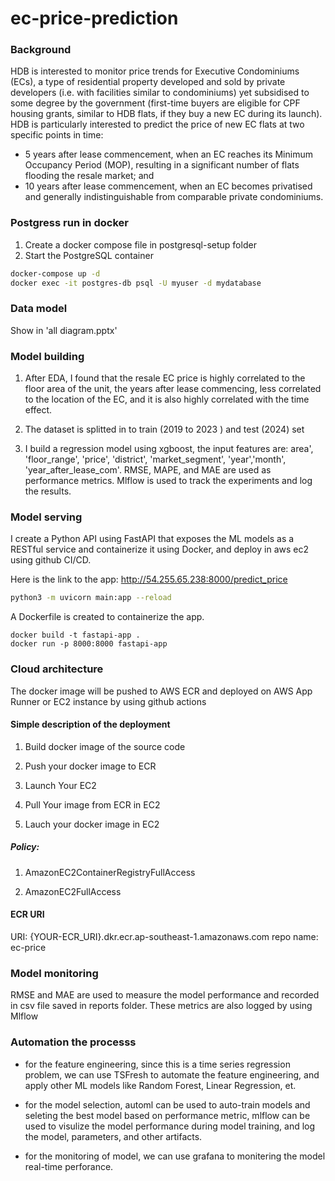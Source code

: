 # ec-price-prediction

### Background
HDB is interested to monitor price trends for Executive Condominiums (ECs), a type of residential property developed and sold by private developers (i.e. with facilities similar to condominiums) yet subsidised to some degree by the government (first-time buyers are eligible for CPF housing grants, similar to HDB flats, if they buy a new EC during its launch).
HDB is particularly interested to predict the price of new EC flats at two specific points in time:
- 5 years after lease commencement, when an EC reaches its Minimum Occupancy Period (MOP), resulting in a significant number of flats flooding the resale market; and
- 10 years after lease commencement, when an EC becomes privatised and generally indistinguishable from comparable private condominiums.

### Postgress run in docker
1. Create a docker compose file in postgresql-setup folder
2. Start the PostgreSQL container
```bash
docker-compose up -d
docker exec -it postgres-db psql -U myuser -d mydatabase
```

### Data model
Show in 'all diagram.pptx'

### Model building
1. After EDA, I found that the resale EC price is highly correlated to the floor area of the unit, the years after lease commencing, less correlated to the location of the EC, and it is also highly correlated with the time effect.

2. The dataset is splitted in to train (2019 to 2023 ) and test (2024) set

3. I build a regression model using xgboost, the input features are: area', 'floor_range', 'price', 'district', 'market_segment', 'year','month', 'year_after_lease_com'. RMSE, MAPE, and MAE are used as performance metrics. Mlflow is used to track the experiments and log the results.


### Model serving

I create a Python API using FastAPI that exposes the ML models as a RESTful service and containerize it using Docker, and deploy in aws ec2 using github CI/CD.

Here is the link to the app: http://54.255.65.238:8000/predict_price
```bash
python3 -m uvicorn main:app --reload
```
A Dockerfile is created to containerize the app.
```base
docker build -t fastapi-app .
docker run -p 8000:8000 fastapi-app
```

### Cloud architecture

The docker image will be pushed to AWS ECR and deployed on AWS App Runner or EC2 instance by using github actions

#### Simple description of the deployment

1. Build docker image of the source code

2. Push your docker image to ECR

3. Launch Your EC2 

4. Pull Your image from ECR in EC2

5. Lauch your docker image in EC2

##### Policy:

1. AmazonEC2ContainerRegistryFullAccess

2. AmazonEC2FullAccess

#### ECR URI

URI: {YOUR-ECR_URI}.dkr.ecr.ap-southeast-1.amazonaws.com
repo name: ec-price


### Model monitoring
RMSE and MAE are used to measure the model performance and recorded in csv file saved in reports folder. These metrics are also logged by using Mlflow 

### Automation the processs
- for the feature engineering, since this is a time series regression problem, we can use TSFresh to automate the feature engineering, and apply other ML models like Random Forest, Linear Regression, et. 
- for the model selection, automl can be used to auto-train models and seleting the best model based on performance metric, mlflow can be used to visulize the model performance during model training, and log the model, parameters, and other artifacts.

- for the monitoring of model, we can use grafana to monitering the model real-time perforance. 
